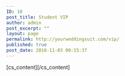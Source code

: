 ```yaml
---
ID: 10
post_title: Student VIP
author: admin
post_excerpt: ""
layout: page
permalink: http://yourweddingsuit.com/vip/
published: true
post_date: 2018-11-03 00:15:37
---
```

[cs_content][/cs_content]